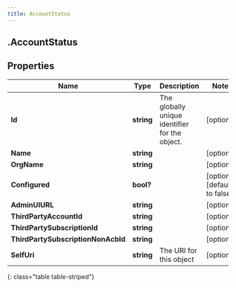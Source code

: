 ```yaml
---
title: AccountStatus
---
```

## .AccountStatus

## Properties

|Name | Type | Description | Notes|
|------------ | ------------- | ------------- | -------------|
| **Id** | **string** | The globally unique identifier for the object. | [optional] |
| **Name** | **string** |  | [optional] |
| **OrgName** | **string** |  | [optional] |
| **Configured** | **bool?** |  | [optional] [default to false]|
| **AdminUIURL** | **string** |  | [optional] |
| **ThirdPartyAccountId** | **string** |  | [optional] |
| **ThirdPartySubscriptionId** | **string** |  | [optional] |
| **ThirdPartySubscriptionNonAcbId** | **string** |  | [optional] |
| **SelfUri** | **string** | The URI for this object | [optional] |
{: class="table table-striped"}


